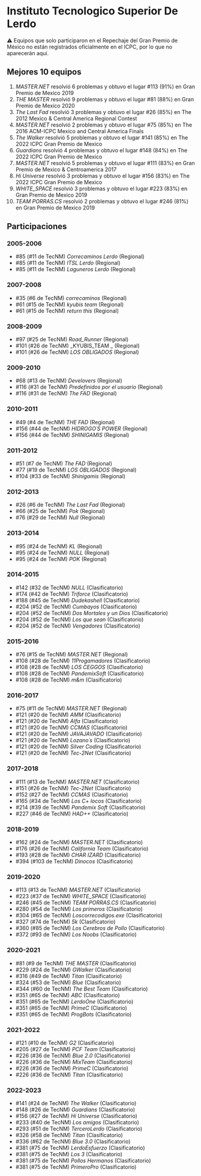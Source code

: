 # Instituto Tecnologico Superior De Lerdo

:warning: Equipos que solo participaron en el Repechaje del Gran Premio de México no están registrados oficialmente en el ICPC, por lo que no aparecerán aquí.

## Mejores 10 equipos

1. _MASTER.NET_ resolvió 6 problemas y obtuvo el lugar #113 (91%) en Gran Premio de Mexico 2019
1. _THE MASTER_ resolvió 9 problemas y obtuvo el lugar #81 (88%) en Gran Premio de Mexico 2020
1. _The Last Fad_ resolvió 3 problemas y obtuvo el lugar #26 (85%) en The 2012 Mexico & Central America Regional Contest
1. _MASTER.NET_ resolvió 2 problemas y obtuvo el lugar #75 (85%) en The 2016 ACM-ICPC Mexico and Central America Finals
1. _The Walker_ resolvió 5 problemas y obtuvo el lugar #141 (85%) en The 2022 ICPC Gran Premio de Mexico
1. _Guardians_ resolvió 4 problemas y obtuvo el lugar #148 (84%) en The 2022 ICPC Gran Premio de Mexico
1. _MASTER.NET_ resolvió 5 problemas y obtuvo el lugar #111 (83%) en Gran Premio de Mexico & Centroamerica 2017
1. _Hi Universe_ resolvió 3 problemas y obtuvo el lugar #156 (83%) en The 2022 ICPC Gran Premio de Mexico
1. _WHITE_SPACE_ resolvió 3 problemas y obtuvo el lugar #223 (83%) en Gran Premio de Mexico 2019
1. _TEAM PORRAS.CS_ resolvió 2 problemas y obtuvo el lugar #246 (81%) en Gran Premio de Mexico 2019

## Participaciones

### 2005-2006

- #85 (#11 de TecNM) _Correcaminos Lerdo_ (Regional)
- #85 (#11 de TecNM) _ITSL Lerdo_ (Regional)
- #85 (#11 de TecNM) _Laguneros Lerdo_ (Regional)

### 2007-2008

- #35 (#6 de TecNM) _correcaminos_ (Regional)
- #61 (#15 de TecNM) _kyubis team_ (Regional)
- #61 (#15 de TecNM) _return this_ (Regional)

### 2008-2009

- #97 (#25 de TecNM) _Road_Runner_ (Regional)
- #101 (#26 de TecNM) _KYUBIS_TEAM _ (Regional)
- #101 (#26 de TecNM) _LOS OBLIGADOS_ (Regional)

### 2009-2010

- #68 (#13 de TecNM) _Develovers_ (Regional)
- #116 (#31 de TecNM) _Predefinidos por el usuario_ (Regional)
- #116 (#31 de TecNM) _The FAD_ (Regional)

### 2010-2011

- #49 (#4 de TecNM) _THE  FAD_ (Regional)
- #156 (#44 de TecNM) _HIDROGO´S POWER_ (Regional)
- #156 (#44 de TecNM) _SHINIGAMIS_ (Regional)

### 2011-2012

- #51 (#7 de TecNM) _The FAD_ (Regional)
- #77 (#19 de TecNM) _LOS OBLIGADOS_ (Regional)
- #104 (#33 de TecNM) _Shinigamis_ (Regional)

### 2012-2013

- #26 (#6 de TecNM) _The Last Fad_ (Regional)
- #66 (#25 de TecNM) _Pok_ (Regional)
- #76 (#29 de TecNM) _Null_ (Regional)

### 2013-2014

- #95 (#24 de TecNM) _KL_ (Regional)
- #95 (#24 de TecNM) _NULL_ (Regional)
- #95 (#24 de TecNM) _POK_ (Regional)

### 2014-2015

- #142 (#32 de TecNM) _NULL_ (Clasificatorio)
- #174 (#42 de TecNM) _Triforce_ (Clasificatorio)
- #188 (#45 de TecNM) _Dudekashell_ (Clasificatorio)
- #204 (#52 de TecNM) _Cumbayos_ (Clasificatorio)
- #204 (#52 de TecNM) _Dos Mortales y un Dios_ (Clasificatorio)
- #204 (#52 de TecNM) _Los que sean_ (Clasificatorio)
- #204 (#52 de TecNM) _Vengadores_ (Clasificatorio)

### 2015-2016

- #76 (#15 de TecNM) _MASTER.NET_ (Regional)
- #108 (#28 de TecNM) _11Progamadores_ (Clasificatorio)
- #108 (#28 de TecNM) _LOS CEGGOS_ (Clasificatorio)
- #108 (#28 de TecNM) _PandemixSoft_ (Clasificatorio)
- #108 (#28 de TecNM) _m&m_ (Clasificatorio)

### 2016-2017

- #75 (#11 de TecNM) _MASTER.NET_ (Regional)
- #121 (#20 de TecNM) _AMM_ (Clasificatorio)
- #121 (#20 de TecNM) _Alfa_ (Clasificatorio)
- #121 (#20 de TecNM) _CCMAS_ (Clasificatorio)
- #121 (#20 de TecNM) _JAVAJAVADO_ (Clasificatorio)
- #121 (#20 de TecNM) _Lozano´s_ (Clasificatorio)
- #121 (#20 de TecNM) _Silver Coding_ (Clasificatorio)
- #121 (#20 de TecNM) _Tec-2Net_ (Clasificatorio)

### 2017-2018

- #111 (#13 de TecNM) _MASTER.NET_ (Clasificatorio)
- #151 (#26 de TecNM) _Tec-2Net_ (Clasificatorio)
- #152 (#27 de TecNM) _CCMAS_ (Clasificatorio)
- #165 (#34 de TecNM) _Los C+ locos_ (Clasificatorio)
- #214 (#39 de TecNM) _Pandemix Soft_ (Clasificatorio)
- #227 (#46 de TecNM) _HAD++_ (Clasificatorio)

### 2018-2019

- #162 (#24 de TecNM) _MASTER.NET_ (Clasificatorio)
- #176 (#26 de TecNM) _California Team_ (Clasificatorio)
- #193 (#28 de TecNM) _CHAR IZARD_ (Clasificatorio)
- #394 (#103 de TecNM) _Dinocos_ (Clasificatorio)

### 2019-2020

- #113 (#13 de TecNM) _MASTER.NET_ (Clasificatorio)
- #223 (#37 de TecNM) _WHITE_SPACE_ (Clasificatorio)
- #246 (#45 de TecNM) _TEAM PORRAS.CS_ (Clasificatorio)
- #280 (#54 de TecNM) _Los primeros_ (Clasificatorio)
- #304 (#65 de TecNM) _Loscorrecodigos.exe_ (Clasificatorio)
- #327 (#74 de TecNM) _5k_ (Clasificatorio)
- #360 (#85 de TecNM) _Los Cerebros de Pollo_ (Clasificatorio)
- #372 (#93 de TecNM) _Los Noobs_ (Clasificatorio)

### 2020-2021

- #81 (#9 de TecNM) _THE MASTER_ (Clasificatorio)
- #229 (#24 de TecNM) _GWalker_ (Clasificatorio)
- #316 (#49 de TecNM) _Titan_ (Clasificatorio)
- #324 (#53 de TecNM) _Blue_ (Clasificatorio)
- #344 (#60 de TecNM) _The Best Team_ (Clasificatorio)
- #351 (#65 de TecNM) _ABC_ (Clasificatorio)
- #351 (#65 de TecNM) _LerdoOne_ (Clasificatorio)
- #351 (#65 de TecNM) _PrimeC_ (Clasificatorio)
- #351 (#65 de TecNM) _ProgBots_ (Clasificatorio)

### 2021-2022

- #121 (#10 de TecNM) _G2_ (Clasificatorio)
- #205 (#27 de TecNM) _PCF Team_ (Clasificatorio)
- #226 (#36 de TecNM) _Blue 2.0_ (Clasificatorio)
- #226 (#36 de TecNM) _MixTeam_ (Clasificatorio)
- #226 (#36 de TecNM) _PrimeC_ (Clasificatorio)
- #226 (#36 de TecNM) _Titan_ (Clasificatorio)

### 2022-2023

- #141 (#24 de TecNM) _The Walker_ (Clasificatorio)
- #148 (#26 de TecNM) _Guardians_ (Clasificatorio)
- #156 (#27 de TecNM) _Hi Universe_ (Clasificatorio)
- #233 (#40 de TecNM) _Los amigos_ (Clasificatorio)
- #293 (#51 de TecNM) _TerceroLerdo_ (Clasificatorio)
- #326 (#58 de TecNM) _Titan_ (Clasificatorio)
- #336 (#62 de TecNM) _Blue 3.0_ (Clasificatorio)
- #381 (#75 de TecNM) _LerdoEsfuerzo_ (Clasificatorio)
- #381 (#75 de TecNM) _Los 3_ (Clasificatorio)
- #381 (#75 de TecNM) _Pollos Hermanos_ (Clasificatorio)
- #381 (#75 de TecNM) _PrimeroPro_ (Clasificatorio)



